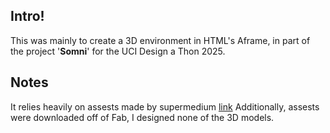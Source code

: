 ## Intro!

This was mainly to create a 3D environment in HTML's Aframe, in part of the project '**Somni**' for the UCI Design a Thon 2025. 

## Notes

It relies heavily on assests made by supermedium [link]([http://foo.bar](https://github.com/supermedium/aframe-environment-component))
Additionally, assests were downloaded off of Fab, I designed none of the 3D models. 

